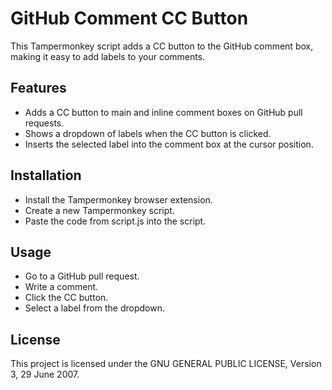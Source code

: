 # GitHub Comment CC Button

This Tampermonkey script adds a CC button to the GitHub comment box, making it easy to add labels to your comments.

## Features

- Adds a CC button to main and inline comment boxes on GitHub pull requests.
- Shows a dropdown of labels when the CC button is clicked.
- Inserts the selected label into the comment box at the cursor position.

## Installation

- Install the Tampermonkey browser extension.
- Create a new Tampermonkey script.
- Paste the code from script.js into the script.

## Usage

- Go to a GitHub pull request.
- Write a comment.
- Click the CC button.
- Select a label from the dropdown.

## License

This project is licensed under the GNU GENERAL PUBLIC LICENSE, Version 3, 29 June 2007.